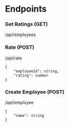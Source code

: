 # Endpoints

### Get Ratings (GET)

/api/employees

### Rate (POST)

/api/rate

```
{
    "employeeId": string,
    "rating": number
}
```

### Create Employee (POST)

/api/employee

```
{
    "name": string
}
```

